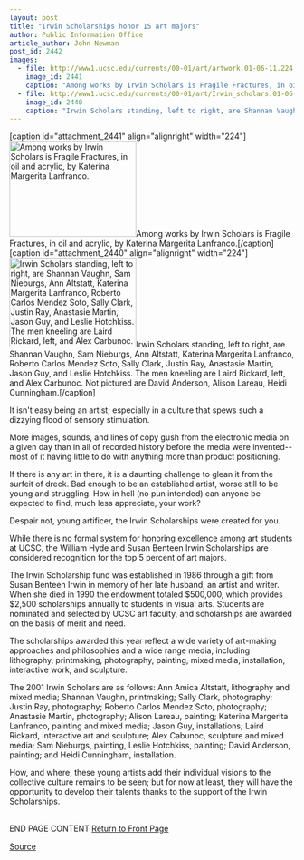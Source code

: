 ```yaml
---
layout: post
title: "Irwin Scholarships honor 15 art majors"
author: Public Information Office
article_author: John Newman
post_id: 2442
images:
  - file: http://www1.ucsc.edu/currents/00-01/art/artwork.01-06-11.224.jpg
    image_id: 2441
    caption: "Among works by Irwin Scholars is Fragile Fractures, in oil and acrylic, by Katerina Margerita Lanfranco."
  - file: http://www1.ucsc.edu/currents/00-01/art/Irwin_scholars.01-06-11.224.jpg
    image_id: 2440
    caption: "Irwin Scholars standing, left to right, are Shannan Vaughn, Sam Nieburgs, Ann Altstatt, Katerina Margerita Lanfranco, Roberto Carlos Mendez Soto, Sally Clark, Justin Ray, Anastasie Martin, Jason Guy, and Leslie Hotchkiss. The men kneeling are Laird Rickard, left, and Alex Carbunoc. Not pictured are David Anderson, Alison Lareau, Heidi Cunningham."
---
```


[caption id="attachment_2441" align="alignright" width="224"]<a href="http://dev-ucsc-news.pantheonsite.io/wp-content/uploads/2001/06/artwork.01-06-11.224.jpg"><img class="size-full wp-image-2441" src="http://dev-ucsc-news.pantheonsite.io/wp-content/uploads/2001/06/artwork.01-06-11.224.jpg" alt="Among works by Irwin Scholars is Fragile Fractures, in oil and acrylic, by Katerina Margerita Lanfranco." width="224" height="169" /></a>Among works by Irwin Scholars is Fragile Fractures, in oil and acrylic, by Katerina Margerita Lanfranco.[/caption]
[caption id="attachment_2440" align="alignright" width="224"]<a href="http://dev-ucsc-news.pantheonsite.io/wp-content/uploads/2001/06/Irwin_scholars.01-06-11.224.jpg"><img class="size-full wp-image-2440" src="http://dev-ucsc-news.pantheonsite.io/wp-content/uploads/2001/06/Irwin_scholars.01-06-11.224.jpg" alt="Irwin Scholars standing, left to right, are Shannan Vaughn, Sam Nieburgs, Ann Altstatt, Katerina Margerita Lanfranco, Roberto Carlos Mendez Soto, Sally Clark, Justin Ray, Anastasie Martin, Jason Guy, and Leslie Hotchkiss. The men kneeling are Laird Rickard, left, and Alex Carbunoc. Not pictured are David Anderson, Alison Lareau, Heidi Cunningham." width="224" height="158" /></a>Irwin Scholars standing, left to right, are Shannan Vaughn, Sam Nieburgs, Ann Altstatt, Katerina Margerita Lanfranco, Roberto Carlos Mendez Soto, Sally Clark, Justin Ray, Anastasie Martin, Jason Guy, and Leslie Hotchkiss. The men kneeling are Laird Rickard, left, and Alex Carbunoc. Not pictured are David Anderson, Alison Lareau, Heidi Cunningham.[/caption]
<p>
  It isn't easy being an artist; especially in a culture that spews such a dizzying flood of sensory stimulation.
</p>More images, sounds, and lines of copy gush from the electronic media on a given day than in all of recorded history before the media were invented--most of it having little to do with anything more than product positioning.
<p>
  If there is any art in there, it is a daunting challenge to glean it from the surfeit of dreck. Bad enough to be an established artist, worse still to be young and struggling. How in hell (no pun intended) can anyone be expected to find, much less appreciate, your work?
</p>
<p>
  Despair not, young artificer, the Irwin Scholarships were created for you.
</p>
<p>
  While there is no formal system for honoring excellence among art students at UCSC, the William Hyde and Susan Benteen Irwin Scholarships are considered recognition for the top 5 percent of art majors.
</p>
<p>
  The Irwin Scholarship fund was established in 1986 through a gift from Susan Benteen Irwin in memory of her late husband, an artist and writer. When she died in 1990 the endowment totaled $500,000, which provides $2,500 scholarships annually to students in visual arts. Students are nominated and selected by UCSC art faculty, and scholarships are awarded on the basis of merit and need.
</p>
<p>
  The scholarships awarded this year reflect a wide variety of art-making approaches and philosophies and a wide range media, including lithography, printmaking, photography, painting, mixed media, installation, interactive work, and sculpture.
</p>
<p>
  The 2001 Irwin Scholars are as follows: Ann Amica Altstatt, lithography and mixed media; Shannan Vaughn, printmaking; Sally Clark, photography; Justin Ray, photography; Roberto Carlos Mendez Soto, photography; Anastasie Martin, photography; Alison Lareau, painting; Katerina Margerita Lanfranco, painting and mixed media; Jason Guy, installations; Laird Rickard, interactive art and sculpture; Alex Cabunoc, sculpture and mixed media; Sam Nieburgs, painting, Leslie Hotchkiss, painting; David Anderson, painting; and Heidi Cunningham, installation.
</p>
<p>
  How, and where, these young artists add their individual visions to the collective culture remains to be seen; but for now at least, they will have the opportunity to develop their talents thanks to the support of the Irwin Scholarships.
</p>
<p>
  <br>
  END PAGE CONTENT <a href="../../index.html">Return to Front Page</a> <img align="bottom" alt=" " border="0" height="1" src="../../images/trans.gif" width="385">
</p>
<p><a href="http://www1.ucsc.edu/currents/00-01/06-11/irwin.html" title="Permalink to irwin">Source</a></p>
